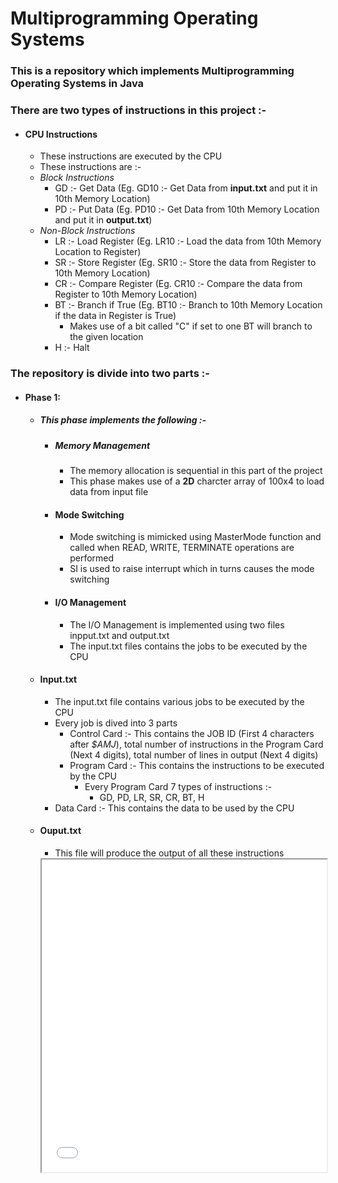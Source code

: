 # Multiprogramming Operating Systems

### This is a repository which implements Multiprogramming Operating Systems in Java

### There are two types of instructions in this project :-

- #### CPU Instructions
  - These instructions are executed by the CPU
  - These instructions are :-
  - _Block Instructions_
    - GD :- Get Data (Eg. GD10 :- Get Data from **input.txt** and put it in 10th Memory Location)
    - PD :- Put Data (Eg. PD10 :- Get Data from 10th Memory Location and put it in **output.txt**)
  - _Non-Block Instructions_
    - LR :- Load Register (Eg. LR10 :- Load the data from 10th Memory Location to Register)
    - SR :- Store Register (Eg. SR10 :- Store the data from Register to 10th Memory Location)
    - CR :- Compare Register (Eg. CR10 :- Compare the data from Register to 10th Memory Location)
    - BT :- Branch if True (Eg. BT10 :- Branch to 10th Memory Location if the data in Register is True)
      - Makes use of a bit called "C" if set to one BT will branch to the given location
    - H :- Halt

### The repository is divide into two parts :-

- #### Phase 1:
  - ##### This phase implements the following :-
    - ##### Memory Management
      - The memory allocation is sequential in this part of the project
      - This phase makes use of a **2D** charcter array of 100x4 to load data from input file
    - #### Mode Switching
      - Mode switching is mimicked using MasterMode function and called when READ, WRITE, TERMINATE operations are performed
      - SI is used to raise interrupt which in turns causes the mode switching
    - #### I/O Management
      - The I/O Management is implemented using two files inpput.txt and output.txt
      - The input.txt files contains the jobs to be executed by the CPU
  - #### Input.txt
    - The input.txt file contains various jobs to be executed by the CPU
    - Every job is dived into 3 parts
      - Control Card :- This contains the JOB ID (First 4 characters after _$AMJ_), total number of instructions in the Program Card (Next 4 digits), total number of lines in output (Next 4 digits)
      - Program Card :- This contains the instructions to be executed by the CPU
        - Every Program Card 7 types of instructions :-
          - GD, PD, LR, SR, CR, BT, H
    - Data Card :- This contains the data to be used by the CPU
  - #### Ouput.txt
    - This file will produce the output of all these instructions
    <iframe src="./pdfs/phase1.pdf" width="100%" height="500px"></iframe>
